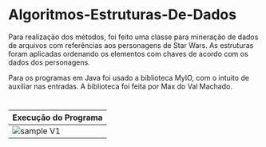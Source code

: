 # Algoritmos-Estruturas-De-Dados

Para realização dos métodos, foi feito uma classe para mineração de dados de arquivos com referências aos personagens de Star Wars. As estruturas foram aplicadas ordenando os elementos com chaves de acordo com os dados dos personagens.

Para os programas em Java foi usado a biblioteca MyIO, com o intuito de auxiliar nas entradas. A biblioteca foi feita por Max do Val Machado.

# 
|Execução do Programa|
| --- | 
| ![sample V1](https://i.imgur.com/aWG2JjO.gif) |
